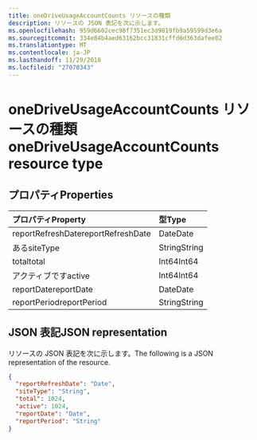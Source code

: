 ```yaml
---
title: oneDriveUsageAccountCounts リソースの種類
description: リソースの JSON 表記を次に示します。
ms.openlocfilehash: 959d6602cec98f7351ec3d9819fb9a59599d3e6a
ms.sourcegitcommit: 334e84b4aed63162bcc31831cffd6d363dafee02
ms.translationtype: MT
ms.contentlocale: ja-JP
ms.lasthandoff: 11/29/2018
ms.locfileid: "27070343"
---
```

# <a name="onedriveusageaccountcounts-resource-type"></a><span data-ttu-id="48867-103">oneDriveUsageAccountCounts リソースの種類</span><span class="sxs-lookup"><span data-stu-id="48867-103">oneDriveUsageAccountCounts resource type</span></span>

## <a name="properties"></a><span data-ttu-id="48867-104">プロパティ</span><span class="sxs-lookup"><span data-stu-id="48867-104">Properties</span></span>

| <span data-ttu-id="48867-105">プロパティ</span><span class="sxs-lookup"><span data-stu-id="48867-105">Property</span></span>          | <span data-ttu-id="48867-106">型</span><span class="sxs-lookup"><span data-stu-id="48867-106">Type</span></span>   |
| :---------------- | :----- |
| <span data-ttu-id="48867-107">reportRefreshDate</span><span class="sxs-lookup"><span data-stu-id="48867-107">reportRefreshDate</span></span> | <span data-ttu-id="48867-108">Date</span><span class="sxs-lookup"><span data-stu-id="48867-108">Date</span></span>   |
| <span data-ttu-id="48867-109">ある</span><span class="sxs-lookup"><span data-stu-id="48867-109">siteType</span></span>          | <span data-ttu-id="48867-110">String</span><span class="sxs-lookup"><span data-stu-id="48867-110">String</span></span> |
| <span data-ttu-id="48867-111">total</span><span class="sxs-lookup"><span data-stu-id="48867-111">total</span></span>             | <span data-ttu-id="48867-112">Int64</span><span class="sxs-lookup"><span data-stu-id="48867-112">Int64</span></span>  |
| <span data-ttu-id="48867-113">アクティブです</span><span class="sxs-lookup"><span data-stu-id="48867-113">active</span></span>            | <span data-ttu-id="48867-114">Int64</span><span class="sxs-lookup"><span data-stu-id="48867-114">Int64</span></span>  |
| <span data-ttu-id="48867-115">reportDate</span><span class="sxs-lookup"><span data-stu-id="48867-115">reportDate</span></span>        | <span data-ttu-id="48867-116">Date</span><span class="sxs-lookup"><span data-stu-id="48867-116">Date</span></span>   |
| <span data-ttu-id="48867-117">reportPeriod</span><span class="sxs-lookup"><span data-stu-id="48867-117">reportPeriod</span></span>      | <span data-ttu-id="48867-118">String</span><span class="sxs-lookup"><span data-stu-id="48867-118">String</span></span> |

## <a name="json-representation"></a><span data-ttu-id="48867-119">JSON 表記</span><span class="sxs-lookup"><span data-stu-id="48867-119">JSON representation</span></span>

<span data-ttu-id="48867-120">リソースの JSON 表記を次に示します。</span><span class="sxs-lookup"><span data-stu-id="48867-120">The following is a JSON representation of the resource.</span></span>

<!-- {
  "blockType": "resource",
  "@odata.type": "microsoft.graph.oneDriveUsageAccountCounts"
} -->

```json
{
  "reportRefreshDate": "Date", 
  "siteType": "String", 
  "total": 1024, 
  "active": 1024, 
  "reportDate": "Date", 
  "reportPeriod": "String"
}
```
